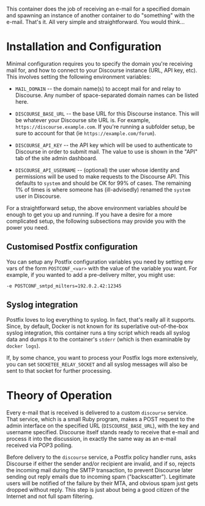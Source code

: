 This container does the job of receiving an e-mail for a specified domain
and spawning an instance of another container to do "something" with the
e-mail.  That's it.  All very simple and straightforward.  You would
think...


# Installation and Configuration

Minimal configuration requires you to specify the domain you're receiving
mail for, and how to connect to your Discourse instance (URL, API key, etc).
This involves setting the following environment variables:

* `MAIL_DOMAIN` -- the domain name(s) to accept mail for and relay to
  Discourse.  Any number of space-separated domain names can be listed here.

* `DISCOURSE_BASE_URL` -- the base URL for this Discourse instance.
  This will be whatever your Discourse site URL is. For example,
  `https://discourse.example.com`. If you're running a subfolder setup,
  be sure to account for that (ie `https://example.com/forum`).

* `DISCOURSE_API_KEY` -- the API key which will be used to authenticate to
  Discourse in order to submit mail.  The value to use is shown in the "API"
  tab of the site admin dashboard.

* `DISCOURSE_API_USERNAME` -- (optional) the user whose identity and
  permissions will be used to make requests to the Discourse API.  This
  defaults to `system` and should be OK for 99% of cases.  The remaining 1%
  of times is where someone has (ill-advisedly) renamed the `system` user in
  Discourse.

For a straightforward setup, the above environment variables *should* be
enough to get you up and running.  If you have a desire for a more
complicated setup, the following subsections may provide you with the power
you need.


## Customised Postfix configuration

You can setup any Postfix configuration variables you need by setting env
vars of the form `POSTCONF_<var>` with the value of the variable you want.
For example, if you wanted to add a pre-delivery milter, you might use:

    -e POSTCONF_smtpd_milters=192.0.2.42:12345


## Syslog integration

Postfix loves to log everything to syslog.  In fact, that's really all it
supports.  Since, by default, Docker is not known for its superlative
out-of-the-box syslog integration, this container runs a tiny script which
reads all syslog data and dumps it to the container's `stderr` (which is
then examinable by `docker logs`).

If, by some chance, you want to process your Postfix logs more extensively,
you can set `SOCKETEE_RELAY_SOCKET` and all syslog messages will also be
sent to that socket for further processing.


# Theory of Operation

Every e-mail that is received is delivered to a custom `discourse` service.
That service, which is a small Ruby program, makes a POST request to the
admin interface on the specified URL (`DISCOURSE_BASE_URL`), with the key
and username specified.  Discourse itself stands ready to receive that
e-mail and process it into the discussion, in exactly the same way as an
e-mail received via POP3 polling.

Before delivery to the `discourse` service, a Postfix policy handler runs,
asks Discourse if either the sender and/or recipient are invalid, and if so,
rejects the incoming mail during the SMTP transaction, to prevent Discourse
later sending out reply emails due to incoming spam ("backscatter").
Legitimate users will be notified of the failure by their MTA, and obvious
spam just gets dropped without reply. This step is just about being a good
citizen of the Internet and not full spam filtering.
